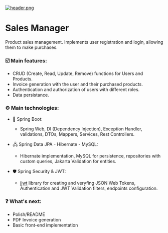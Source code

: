 [![header.png](https://i.postimg.cc/KcDZCj2Q/header.png)](https://postimg.cc/Z00tdT0y)

# Sales Manager
Product sales management. Implements user registration and login, allowing them to make purchases.

### ☑️ Main features:
- CRUD (Create, Read, Update, Remove) functions for Users and Products.
- Invoice generation with the user and their purchased products.
- Authentication and authorization of users with different roles.
- Data persistance.

### ⚙️ Main technologies:

- 🍃 Spring Boot: 
    - Spring Web, DI (Dependency Injection), Exception Handler, validations, DTOs, Mappers, Services, Rest Controllers.

- 🖧 Spring Data JPA - Hibernate - MySQL:
    - Hibernate implementation, MySQL for persistence, repositories with custom queries, Jakarta Validation for entities.

- 🛡️ Spring Security & JWT:
    - [jjwt](https://github.com/jwtk/jjwt) library for creating and veryfing JSON Web Tokens,
    Authentication and JWT Validation filters, endpoints configuration.

### ❓ What's next:
- Polish/README
- PDF Invoice generation
- Basic front-end implementation